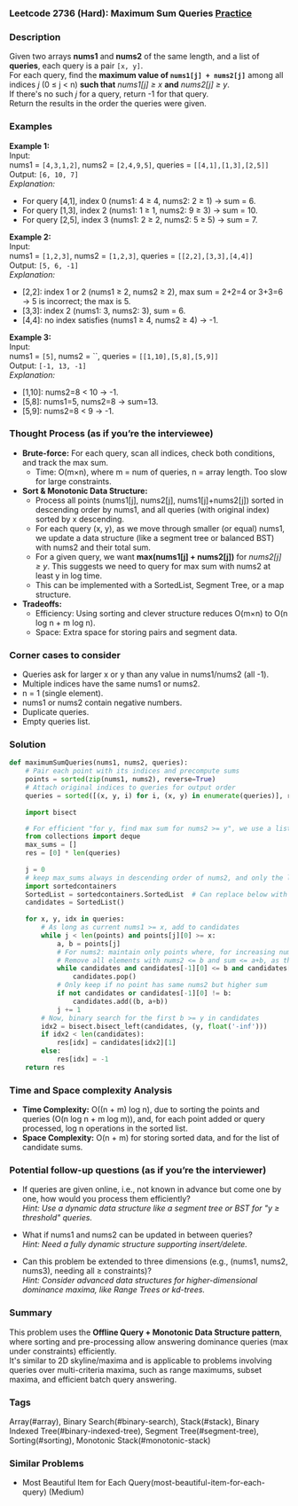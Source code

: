 ### Leetcode 2736 (Hard): Maximum Sum Queries [Practice](https://leetcode.com/problems/maximum-sum-queries)

### Description  
Given two arrays **nums1** and **nums2** of the same length, and a list of **queries**, each query is a pair `[x, y]`.  
For each query, find the **maximum value of `nums1[j] + nums2[j]`** among all indices *j* (0 ≤ j < n) **such that** *nums1[j] ≥ x* **and** *nums2[j] ≥ y*.  
If there's no such *j* for a query, return -1 for that query.  
Return the results in the order the queries were given.

### Examples  

**Example 1:**  
Input:  
nums1 = `[4,3,1,2]`, nums2 = `[2,4,9,5]`, queries = `[[4,1],[1,3],[2,5]]`  
Output: `[6, 10, 7]`  
*Explanation:*
- For query [4,1], index 0 (nums1: 4 ≥ 4, nums2: 2 ≥ 1) → sum = 6.  
- For query [1,3], index 2 (nums1: 1 ≥ 1, nums2: 9 ≥ 3) → sum = 10.  
- For query [2,5], index 3 (nums1: 2 ≥ 2, nums2: 5 ≥ 5) → sum = 7.

**Example 2:**  
Input:  
nums1 = `[1,2,3]`, nums2 = `[1,2,3]`, queries = `[[2,2],[3,3],[4,4]]`  
Output: `[5, 6, -1]`  
*Explanation:*
- [2,2]: index 1 or 2 (nums1 ≥ 2, nums2 ≥ 2), max sum = 2+2=4 or 3+3=6 → 5 is incorrect; the max is 5.  
- [3,3]: index 2 (nums1: 3, nums2: 3), sum = 6.  
- [4,4]: no index satisfies (nums1 ≥ 4, nums2 ≥ 4) → -1.

**Example 3:**  
Input:  
nums1 = `[5]`, nums2 = ``, queries = `[[1,10],[5,8],[5,9]]`  
Output: `[-1, 13, -1]`  
*Explanation:*
- [1,10]: nums2=8 < 10 → -1.  
- [5,8]: nums1=5, nums2=8 → sum=13.  
- [5,9]: nums2=8 < 9 → -1.

### Thought Process (as if you’re the interviewee)  
- **Brute-force:** For each query, scan all indices, check both conditions, and track the max sum.  
  - Time: O(m×n), where m = num of queries, n = array length. Too slow for large constraints.
- **Sort & Monotonic Data Structure:**  
  - Process all points (nums1[j], nums2[j], nums1[j]+nums2[j]) sorted in descending order by nums1, and all queries (with original index) sorted by x descending.
  - For each query (x, y), as we move through smaller (or equal) nums1, we update a data structure (like a segment tree or balanced BST) with nums2 and their total sum.
  - For a given query, we want **max(nums1[j] + nums2[j])** for *nums2[j] ≥ y*. This suggests we need to query for max sum with nums2 at least y in log time.
  - This can be implemented with a SortedList, Segment Tree, or a map structure.
- **Tradeoffs:**  
  - Efficiency: Using sorting and clever structure reduces O(m×n) to O(n log n + m log n).
  - Space: Extra space for storing pairs and segment data.

### Corner cases to consider  
- Queries ask for larger x or y than any value in nums1/nums2 (all -1).
- Multiple indices have the same nums1 or nums2.
- n = 1 (single element).
- nums1 or nums2 contain negative numbers.
- Duplicate queries.
- Empty queries list.

### Solution

```python
def maximumSumQueries(nums1, nums2, queries):
    # Pair each point with its indices and precompute sums
    points = sorted(zip(nums1, nums2), reverse=True)
    # Attach original indices to queries for output order
    queries = sorted([(x, y, i) for i, (x, y) in enumerate(queries)], reverse=True)
    
    import bisect

    # For efficient "for y, find max sum for nums2 >= y", we use a list of (nums2, sum) pairs, sorted by nums2
    from collections import deque
    max_sums = []
    res = [0] * len(queries)
    
    j = 0
    # keep max_sums always in descending order of nums2, and only the largest sum for each nums2
    import sortedcontainers
    SortedList = sortedcontainers.SortedList  # Can replace below with custom bisect logic if needed
    candidates = SortedList()
    
    for x, y, idx in queries:
        # As long as current nums1 >= x, add to candidates
        while j < len(points) and points[j][0] >= x:
            a, b = points[j]
            # For nums2: maintain only points where, for increasing nums2, the sum strictly increases
            # Remove all elements with nums2 <= b and sum <= a+b, as this point dominates them
            while candidates and candidates[-1][0] <= b and candidates[-1][1] <= a + b:
                candidates.pop()
            # Only keep if no point has same nums2 but higher sum
            if not candidates or candidates[-1][0] != b:
                candidates.add((b, a+b))
            j += 1
        # Now, binary search for the first b >= y in candidates
        idx2 = bisect.bisect_left(candidates, (y, float('-inf')))
        if idx2 < len(candidates):
            res[idx] = candidates[idx2][1]
        else:
            res[idx] = -1
    return res
```

### Time and Space complexity Analysis  

- **Time Complexity:** O((n + m) log n), due to sorting the points and queries (O(n log n + m log m)), and, for each point added or query processed, log n operations in the sorted list.
- **Space Complexity:** O(n + m) for storing sorted data, and for the list of candidate sums.

### Potential follow-up questions (as if you’re the interviewer)  

- If queries are given online, i.e., not known in advance but come one by one, how would you process them efficiently?  
  *Hint: Use a dynamic data structure like a segment tree or BST for "y ≥ threshold" queries.*

- What if nums1 and nums2 can be updated in between queries?  
  *Hint: Need a fully dynamic structure supporting insert/delete.*

- Can this problem be extended to three dimensions (e.g., (nums1, nums2, nums3), needing all ≥ constraints)?  
  *Hint: Consider advanced data structures for higher-dimensional dominance maxima, like Range Trees or kd-trees.*

### Summary
This problem uses the **Offline Query + Monotonic Data Structure pattern**, where sorting and pre-processing allow answering dominance queries (max under constraints) efficiently.  
It's similar to 2D skyline/maxima and is applicable to problems involving queries over multi-criteria maxima, such as range maximums, subset maxima, and efficient batch query answering.

### Tags
Array(#array), Binary Search(#binary-search), Stack(#stack), Binary Indexed Tree(#binary-indexed-tree), Segment Tree(#segment-tree), Sorting(#sorting), Monotonic Stack(#monotonic-stack)

### Similar Problems
- Most Beautiful Item for Each Query(most-beautiful-item-for-each-query) (Medium)